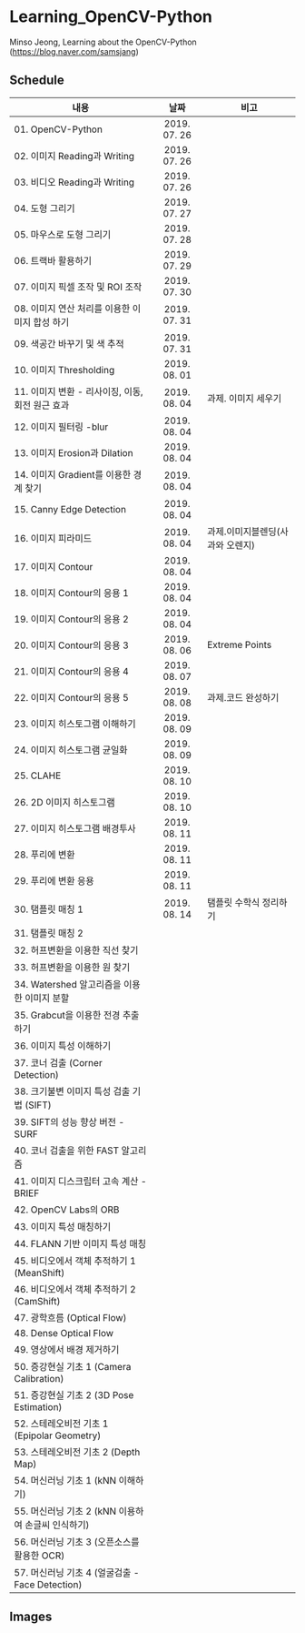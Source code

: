 # Learning_OpenCV-Python
Minso Jeong, Learning about the OpenCV-Python (https://blog.naver.com/samsjang)


## Schedule
|          내용         |   날짜     |   비고   |
| -------------------------------- |:---------------:|--------------------------|
|01. OpenCV-Python | 2019. 07. 26 |
|02. 이미지 Reading과 Writing | 2019. 07. 26 |
|03. 비디오 Reading과 Writing | 2019. 07. 26 |
|04. 도형 그리기 | 2019. 07. 27 ||
|05. 마우스로 도형 그리기 | 2019. 07. 28||
|06. 트랙바 활용하기 | 2019. 07. 29 ||
|07. 이미지 픽셀 조작 및 ROI 조작 |2019. 07. 30||
|08. 이미지 연산 처리를 이용한 이미지 합성 하기 |2019. 07. 31||
|09. 색공간 바꾸기 및 색 추적 |2019. 07. 31||
|10. 이미지 Thresholding |2019. 08. 01||
|11. 이미지 변환 - 리사이징, 이동, 회전 원근 효과 |2019. 08. 04| 과제. 이미지 세우기|
|12. 이미지 필터링 -blur |2019. 08. 04||
|13. 이미지 Erosion과 Dilation|2019. 08. 04||
|14. 이미지 Gradient를 이용한 경계 찾기 |2019. 08. 04||
|15. Canny Edge Detection|2019. 08. 04||
|16. 이미지 피라미드|2019. 08. 04|과제.이미지블렌딩(사과와 오렌지)|
|17. 이미지 Contour |2019. 08. 04||
|18. 이미지 Contour의 응용 1|2019. 08. 04||
|19. 이미지 Contour의 응용 2|2019. 08. 04||
|20. 이미지 Contour의 응용 3|2019. 08. 06| Extreme Points |
|21. 이미지 Contour의 응용 4|2019. 08. 07||
|22. 이미지 Contour의 응용 5|2019. 08. 08|과제.코드 완성하기|
|23. 이미지 히스토그램 이해하기|2019. 08. 09||
|24. 이미지 히스토그램 균일화|2019. 08. 09||
|25. CLAHE|2019. 08. 10||
|26. 2D 이미지 히스토그램 |2019. 08. 10||
|27. 이미지 히스토그램 배경투사|2019. 08. 11||
|28. 푸리에 변환|2019. 08. 11||
|29. 푸리에 변환 응용|2019. 08. 11||
|30. 탬플릿 매칭 1|2019. 08. 14| 탬플릿 수학식 정리하기|
|31. 탬플릿 매칭 2|||
|32. 허프변환을 이용한 직선 찾기 |||
|33. 허프변환을 이용한 원 찾기 |||
|34. Watershed 알고리즘을 이용한 이미지 분할 |||
|35. Grabcut을 이용한 전경 추출하기 |||
|36. 이미지 특성 이해하기|||
|37. 코너 검출 (Corner Detection)|||
|38. 크기불변 이미지 특성 검출 기법 (SIFT)|||
|39. SIFT의 성능 향상 버전 - SURF|||
|40. 코너 검출을 위한 FAST 알고리즘|||
|41. 이미지 디스크립터 고속 계산 - BRIEF|||
|42. OpenCV Labs의 ORB|||
|43. 이미지 특성 매칭하기|||
|44. FLANN 기반 이미지 특성 매칭|||
|45. 비디오에서 객체 추적하기 1 (MeanShift)|||
|46. 비디오에서 객체 추적하기 2 (CamShift)|||
|47. 광학흐름 (Optical Flow)|||
|48. Dense Optical Flow|||
|49. 영상에서 배경 제거하기|||
|50. 증강현실 기초 1 (Camera Calibration)|||
|51. 증강현실 기초 2 (3D Pose Estimation)|||
|52. 스테레오비전 기초 1 (Epipolar Geometry)|||
|53. 스테레오비전 기초 2 (Depth Map)|||
|54. 머신러닝 기초 1 (kNN 이해하기) |||
|55. 머신러닝 기초 2 (kNN 이용하여 손글씨 인식하기)|||
|56. 머신러닝 기초 3 (오픈소스를 활용한 OCR)|||
|57. 머신러닝 기초 4 (얼굴검출 - Face Detection)|||


## Images
